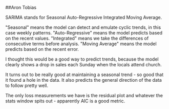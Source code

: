 ##Aron Tobias

SARIMA stands for Seasonal Auto-Regressive Integrated Moving Average.

"Seasonal" means the model can detect and emulate cyclic trends, in this case weekly patterns.
"Auto-Regressive" means the model predicts based on the recent values.
"Integrated" means we take the differences of consecutive terms before analysis.
"Moving Average" means the model predicts based on the recent error.

I thought this would be a good way to predict trends, because the model clearly shows a drop in sales each Sunday when the locals attend church.

It turns out to be really good at maintaining a seasonal trend - so good that it found a hole in the data.
It also predicts the general direction of the data to follow pretty well.

The only loss measurements we have is the residual plot and whatever the stats window spits out - apparently AIC is a good metric.

